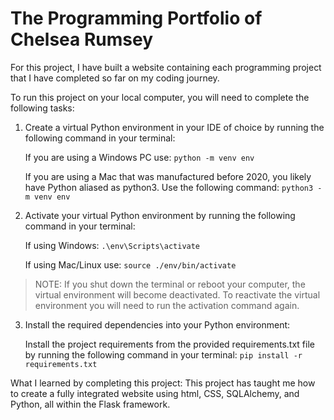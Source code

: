 # **The Programming Portfolio of Chelsea Rumsey**


For this project, I have built a website containing each programming project that I have completed so far on my coding journey.


To run this project on your local computer, you will need to complete the following tasks:

1. Create a virtual Python environment in your IDE of choice by running the following command in your terminal: 
    
    If you are using a Windows PC use: 
        `python -m venv env`

    If you are using a Mac that was manufactured before 2020, you likely have Python aliased as python3. Use the following command:
        `python3 -m venv env`


2. Activate your virtual Python environment by running the following command in your terminal:

    If using Windows:
        `.\env\Scripts\activate`

    If using Mac/Linux use:
        `source ./env/bin/activate`

    
>NOTE: If you shut down the terminal or reboot your computer, the virtual environment will become deactivated. To reactivate the virtual environment you will need to run the activation command again.


3. Install the required dependencies into your Python environment:

    Install the project requirements from the provided requirements.txt file by running the following command in your terminal:
        `pip install -r requirements.txt` 


What I learned by completing this project:
    This project has taught me how to create a fully integrated website using html, CSS, SQLAlchemy, and Python, all within the Flask framework. 